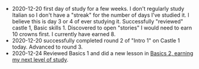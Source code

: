 * 2020-12-20 first day of study for a few weeks. I don't regularly study Italian so I don't have a "streak" for the number of days I've studied it. I believe this is day 3 or 4 of ever studying it.  Successfully "reviewed" castle 1, Basic skills 1. Discovered to open "stories" I would need to earn 10 crowns first. I currently have earned 8. <br>
* 2020-12-20 successfully completed round 2 of "Intro 1" on Castle 1 today. Advanced to round 3. <br>
* 2020-12-24 Reviewed Basics 1 and did a new lesson in [Basics 2, earning my next level of study](https://github.com/EO4wellness/T-I-L/blob/main/polyglot/italiano/castle-1/Basics-2.md#2020-12-24).<br>
